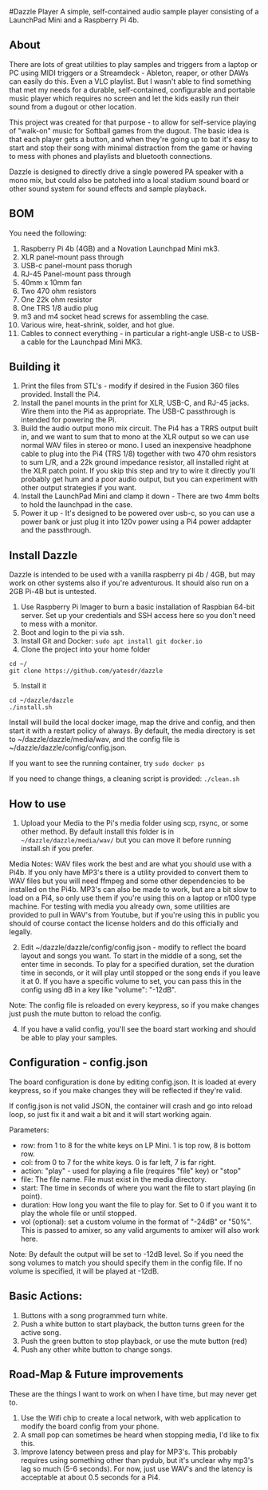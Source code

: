 #Dazzle Player
A simple, self-contained audio sample player consisting of a LaunchPad Mini and a Raspberry Pi 4b.

## About
There are lots of great utilities to play samples and triggers from a laptop or PC using MIDI triggers or a Streamdeck - Ableton, reaper, or other DAWs can easily do this.   Even a VLC playlist.   But I wasn't able to find something that met my needs for a durable, self-contained, configurable and portable music player which requires no screen and let the kids easily run their sound from a dugout or other location.

This project was created for that purpose - to allow for self-service playing of "walk-on" music for Softball games from the dugout.   The basic idea is that each player gets a button, and when they're going up to bat it's easy to start and stop their song with minimal distraction from the game or having to mess with phones and playlists and bluetooth connections.  

Dazzle is designed to directly drive a single powered PA speaker with a mono mix, but could also be patched into a local stadium sound board or other sound system for sound effects and sample playback.

## BOM
You need the following:
1.  Raspberry Pi 4b (4GB) and a Novation Launchpad Mini mk3.
1.  XLR panel-mount pass through
2.  USB-c panel-mount pass thorugh
3.  RJ-45 Panel-mount pass through
4.  40mm x 10mm fan
5.  Two 470 ohm resistors
6.  One 22k ohm resistor
7.  One TRS 1/8 audio plug
8.  m3 and m4 socket head screws for assembling the case.
9.  Various wire, heat-shrink, solder, and hot glue.
10.  Cables to connect everything - in particular a right-angle USB-c to USB-a cable for the Launchpad Mini MK3.

## Building it
1.  Print the files from STL's - modify if desired in the Fusion 360 files provided.  Install the Pi4.
2.  Install the panel mounts in the print for XLR, USB-C, and RJ-45 jacks. Wire them into the Pi4 as appropriate.   The USB-C passthrough is intended for powering the Pi. 
3.  Build the audio output mono mix circuit.   The Pi4 has a TRRS output built in, and we want to sum that to mono at the XLR output so we can use normal WAV files in stereo or mono.   I used an inexpensive headphone cable to plug into the Pi4 (TRS 1/8) together with two 470 ohm resistors to sum L/R, and a 22k ground impedance resistor, all installed right at the XLR patch point.   If you skip this step and try to wire it directly you'll probably get hum and a poor audio output, but you can experiment with other output strategies if you want.
4.  Install the LaunchPad Mini and clamp it down - There are two 4mm bolts to hold the launchpad in the case.
5.  Power it up - It's designed to be powered over usb-c, so you can use a power bank or just plug it into 120v power using a Pi4 power addapter and the passthrough. 

## Install Dazzle
Dazzle is intended to be used with a vanilla raspberry pi 4b / 4GB, but may work on other systems also if you're adventurous.  It should also run on a 2GB Pi-4B but is untested.

1.  Use Raspberry Pi Imager to burn a basic installation of Raspbian 64-bit server.   Set up your credentials and SSH access here so you don't need to mess with a monitor.
2.  Boot and login to the pi via ssh.
3.  Install Git and Docker: ```sudo apt install git docker.io```
4.  Clone the project into your home folder
```
cd ~/
git clone https://github.com/yatesdr/dazzle
```
5. Install it  
```
cd ~/dazzle/dazzle
./install.sh
```

Install will build the local docker image, map the drive and config, and then start it with a restart policy of always.  By default, the media directory is set to ~/dazzle/dazzle/media/wav, and the config file is ~/dazzle/dazzle/config/config.json.

If you want to see the running container, try  ```sudo docker ps```

If you need to change things, a cleaning script is provided:  ```./clean.sh```

## How to use
1.  Upload your Media to the Pi's media folder using scp, rsync, or some other method.  By default install this folder is in ```~/dazzle/dazzle/media/wav/``` but you can move it before running install.sh if you prefer.  

Media Notes: WAV files work the best and are what you should use with a Pi4b.   If you only have MP3's there is a utility provided to convert them to WAV files but you will need ffmpeg and some other dependencies to be installed on the Pi4b.  MP3's can also be made to work, but are a bit slow to load on a Pi4, so only use them if you're using this on a laptop or n100 type machine.  For testing with media you already own, some utilities are provided to pull in WAV's from Youtube, but if you're using this in public you should of course contact the license holders and do this officially and legally.

2.  Edit ~/dazzle/dazzle/config/config.json  - modify to reflect the board layout and songs you want.   To start in the middle of a song, set the enter time in seconds.   To play for a specified duration, set the duration time in seconds, or it will play until stopped or the song ends if you leave it at 0.  If you have a specific volume to set, you can pass this in the config using dB in a key like "volume": "-12dB".

Note:   The config file is reloaded on every keypress, so if you make changes just push the mute button to reload the config.

4. If you have a valid config, you'll see the board start working and should be able to play your samples.


## Configuration - config.json
The board configuration is done by editing config.json.   It is loaded at every keypress, so if you make changes they will be reflected if they're valid.

If config.json is not valid JSON, the container will crash and go into reload loop, so just fix it and wait a bit and it will start working again.

Parameters:
- row:  from 1 to 8 for the white keys on LP Mini.   1 is top row, 8 is bottom row.
- col:  from 0 to 7 for the white keys.   0 is far left, 7 is far right.
- action:  "play" - used for playing a file (requires "file" key) or "stop" 
- file: The file name.   File must exist in the media directory.
- start: The time in seconds of where you want the file to start playing (in point).
- duration: How long you want the file to play for.   Set to 0 if you want it to play the whole file or until stopped.
- vol (optional): set a custom volume in the format of "-24dB" or "50%".   This is passed to amixer, so any valid arguments to amixer will also work here.

Note:  By default the output will be set to -12dB level.   So if you need the song volumes to match you should specify them in the config file.   If no volume is specified, it will be played at -12dB.


## Basic Actions:
1. Buttons with a song programmed turn white.
2. Push a white button to start playback, the button turns green for the active song.
3. Push the green button to stop playback, or use the mute button (red)
4. Push any other white button to change songs.


## Road-Map & Future improvements
These are the things I want to work on when I have time, but may never get to.   
1.  Use the Wifi chip to create a local network, with web application to modify the board config from your phone.
2.  A small pop can sometimes be heard when stopping media, I'd like to fix this.
3.  Improve latency between press and play for MP3's.   This probably requires using something other than pydub, but it's unclear why mp3's lag so much (5-6 seconds).   For now, just use WAV's and the latency is acceptable at about 0.5 seconds for a Pi4.

